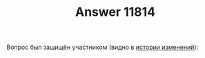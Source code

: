 ﻿---
title: "Answer 11814"
se.owner.user_id: 400096
se.owner.display_name: "Danis"
se.owner.link: "https://ru.meta.stackoverflow.com/users/400096/danis"
se.answer_id: 11814
se.question_id: 11813
se.post_type: answer
se.is_accepted: False
---
<p>Вопрос был защищён участником (видно в <a href="https://ru.stackoverflow.com/posts/1218243/revisions">истории изменений</a>):</p>
<p><a href="https://i.stack.imgur.com/ubQKo.jpg" rel="nofollow noreferrer"><img src="https://i.stack.imgur.com/ubQKo.jpg" alt="" /></a></p>
